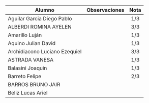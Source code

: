 | Alumno                        | Observaciones | Nota  |
| ----------------------------- | ------------- | :---: |
| Aguilar Garcia Diego Pablo    |               |  1/3  |
| ALBERDI ROMINA AYELEN         |               |  3/3  |
| Amarillo Luján                |               |  1/3  |
| Aquino Julian David           |               |  1/3  |
| Archidiacono Luciano Ezequiel |               |  3/3  |
| ASTRADA VANESA                |               |  1/3  |
| Balasini Joaquin              |               |  1/3  |
| Barreto Felipe                |               |  2/3  |
| BARROS BRUNO JAIR             |               |       |
| Beliz Lucas Ariel             |               |       |